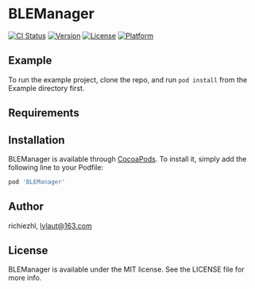 # BLEManager

[![CI Status](https://img.shields.io/travis/richiezhl/BLEManager.svg?style=flat)](https://travis-ci.org/richiezhl/BLEManager)
[![Version](https://img.shields.io/cocoapods/v/BLEManager.svg?style=flat)](https://cocoapods.org/pods/BLEManager)
[![License](https://img.shields.io/cocoapods/l/BLEManager.svg?style=flat)](https://cocoapods.org/pods/BLEManager)
[![Platform](https://img.shields.io/cocoapods/p/BLEManager.svg?style=flat)](https://cocoapods.org/pods/BLEManager)

## Example

To run the example project, clone the repo, and run `pod install` from the Example directory first.

## Requirements

## Installation

BLEManager is available through [CocoaPods](https://cocoapods.org). To install
it, simply add the following line to your Podfile:

```ruby
pod 'BLEManager'
```

## Author

richiezhl, lylaut@163.com

## License

BLEManager is available under the MIT license. See the LICENSE file for more info.
